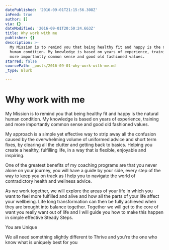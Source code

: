 ```yaml
---
datePublished: '2016-09-01T21:15:56.308Z'
inFeed: true
author: []
via: {}
dateModified: '2016-09-01T20:50:24.663Z'
title: Why work with me
publisher: {}
description: >-
  My Mission is to remind you that being healthy fit and happy is the natural
  human condition. My knowledge is based on years of experience, training and
  more importantly common sense and good old fashioned values.
starred: false
sourcePath: _posts/2016-09-01-why-work-with-me.md
_type: Blurb

---
```

# Why work with me

My Mission is to remind you that being healthy fit and happy is the natural human condition. My knowledge is based on years of experience, training and more importantly common sense and good old fashioned values.

My approach is a simple yet effective way to strip away all the confusion caused by the overwhelming volume of uniformed advice and short term fixes, by clearing all the clutter and getting back to basics. Helping you create a healthy, fulfilling life, in a way that is flexible, enjoyable and inspiring.

One of the greatest benefits of my coaching programs are that you never alone on your journey, you will have a guide by your side, every step of the way to keep you on track as I help you to navigate the world of contradictory health and wellness advice.

As we work together, we will explore the areas of your life in which you want to feel more fulfilled and alive and how all the parts of your life affect your wellbeing. Life long transformation can then be fully achieved when they are brought into balance together. Together we will get to the core of want you really want out of life and I will guide you how to make this happen in simple effective Steady Steps.

You are Unique

We all need something slightly different to Thrive and you're the one who know what is uniquely best for you
